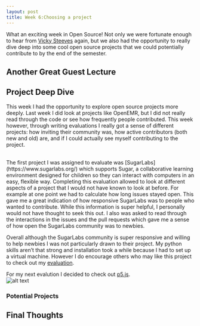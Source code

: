 ```yaml
---
layout: post
title: Week 6:Choosing a project
---
```


What an exciting week in Open Source! Not only we were fortunate enough to hear from [Vicky Steeves](https://vickysteeves.com/) again, but we also had the opportunity to really dive deep into some cool open source projects that we could potentially contribute to by the end of the semester. 

## Another Great Guest Lecture 


## Project Deep Dive
This week I had the opportunity to explore open source projects more deeply. Last week I did look at projects like OpenEMR, but I did not really read through the code or see how frequently people contributed. This week however, through writing evaluations I really got a sense of different projects: how inviting their community was, how active contributors (both new and old) are, and if I could actually see myself contributing to the project.  


<div align = "center" <img src="https://avatars2.githubusercontent.com/u/3996398?s=200&v=4" width="150"/> </div> <br />
The first project I was assigned to evaluate was [SugarLabs](https://www.sugarlabs.org/) which supports Sugar, a collaborative learning environment designed for children so they can interact with computers in an easy, flexible way. Completing this evaluation allowed to look at different aspects of a project that I would not have known to look at before. For example at one point we had to calculate how long issues stayed open. This gave me a great indication of how responsive SugarLabs was to people who wanted to contribute. While this information is super helpful, I personally would not have thought to seek this out. I also was asked to read through the interactions in the issues and the pull requests which gave me a sense of how open the SugarLabs community was to newbies. 

Overall although the SugarLabs community is super responsive and willing to help newbies I was not particularly drawn to their project. My python skills aren’t that strong and installation took a while because I had to set up a virtual machine. However I do encourage others who may like this project to check out my [evaluation](https://github.com/nyu-ossd-s20/project-evaluation/blob/master/SugarLabs.md). 


For my next evalution I decided to check out [p5.js](https://github.com/processing/p5.js). <br />
![alt text](https://cdathenry.files.wordpress.com/2016/11/oslcyof.png?w=344&h=344)
### Potential Projects


## Final Thoughts 
